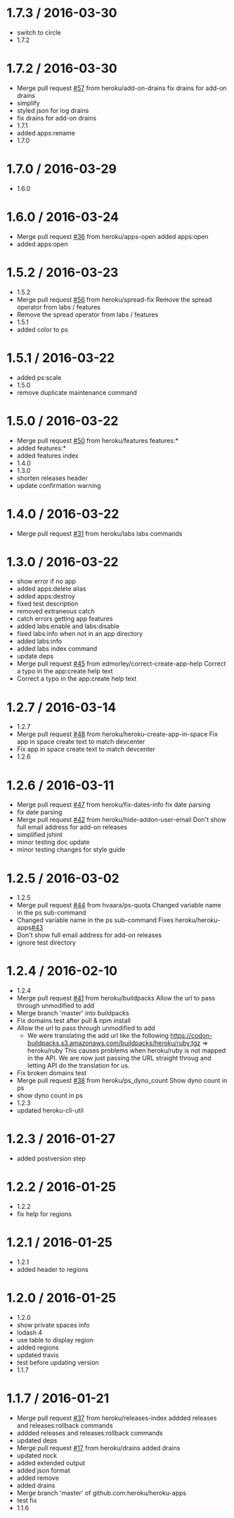 1.7.3 / 2016-03-30
==================

  * switch to circle
  * 1.7.2

1.7.2 / 2016-03-30
==================

  * Merge pull request [#57](https://github.com/heroku/heroku-apps/issues/57) from heroku/add-on-drains
    fix drains for add-on drains
  * simplify
  * styled json for log drains
  * fix drains for add-on drains
  * 1.7.1
  * added apps:rename
  * 1.7.0

1.7.0 / 2016-03-29
==================

  * 1.6.0

1.6.0 / 2016-03-24
==================

  * Merge pull request [#36](https://github.com/heroku/heroku-apps/issues/36) from heroku/apps-open
    added apps:open
  * added apps:open

1.5.2 / 2016-03-23
==================

  * 1.5.2
  * Merge pull request [#56](https://github.com/heroku/heroku-apps/issues/56) from heroku/spread-fix
    Remove the spread operator from labs / features
  * Remove the spread operator from labs / features
  * 1.5.1
  * added color to ps

1.5.1 / 2016-03-22
==================

  * added ps:scale
  * 1.5.0
  * remove duplicate maintenance command

1.5.0 / 2016-03-22
==================

  * Merge pull request [#50](https://github.com/heroku/heroku-apps/issues/50) from heroku/features
    features:*
  * added features:*
  * added features index
  * 1.4.0
  * 1.3.0
  * shorten releases header
  * update confirmation warning

1.4.0 / 2016-03-22
==================

  * Merge pull request [#31](https://github.com/heroku/heroku-apps/issues/31) from heroku/labs
    labs commands

1.3.0 / 2016-03-22
==================

  * show error if no app
  * added apps:delete alias
  * added apps:destroy
  * fixed test description
  * removed extraneous catch
  * catch errors getting app features
  * added labs:enable and labs:disable
  * fixed labs:info when not in an app directory
  * added labs:info
  * added labs index command
  * update deps
  * Merge pull request [#45](https://github.com/heroku/heroku-apps/issues/45) from edmorley/correct-create-app-help
    Correct a typo in the app:create help text
  * Correct a typo in the app:create help text

1.2.7 / 2016-03-14
==================

  * 1.2.7
  * Merge pull request [#48](https://github.com/heroku/heroku-apps/issues/48) from heroku/heroku-create-app-in-space
    Fix app in space create text to match devcenter
  * Fix app in space create text to match devcenter
  * 1.2.6

1.2.6 / 2016-03-11
==================

  * Merge pull request [#47](https://github.com/heroku/heroku-apps/issues/47) from heroku/fix-dates-info
    fix date parsing
  * fix date parsing
  * Merge pull request [#42](https://github.com/heroku/heroku-apps/issues/42) from heroku/hide-addon-user-email
    Don't show full email address for add-on releases
  * simplified jshint
  * minor testing doc update
  * minor testing changes for style guide

1.2.5 / 2016-03-02
==================

  * 1.2.5
  * Merge pull request [#44](https://github.com/heroku/heroku-apps/issues/44) from hvaara/ps-quota
    Changed variable name in the ps sub-command
  * Changed variable name in the ps sub-command
    Fixes heroku/heroku-apps[#43](https://github.com/heroku/heroku-apps/issues/43)
  * Don't show full email address for add-on releases
  * ignore test directory

1.2.4 / 2016-02-10
==================

  * 1.2.4
  * Merge pull request [#41](https://github.com/heroku/heroku-apps/issues/41) from heroku/buildpacks
    Allow the url to pass through unmodified to add
  * Merge branch 'master' into buildpacks
  * Fix domains test after pull & npm install
  * Allow the url to pass through unmodified to add
    * We were translating the add url like the following
    https://codon-buildpacks.s3.amazonaws.com/buildpacks/heroku/ruby.tgz
    => heroku/ruby
    This causes problems when heroku/ruby is not mapped in the API.
    We are now just passing the URL straight throug and letting API
    do the translation for us.
  * Fix broken domains test
  * Merge pull request [#38](https://github.com/heroku/heroku-apps/issues/38) from heroku/ps_dyno_count
    Show dyno count in ps
  * show dyno count in ps
  * 1.2.3
  * updated heroku-cli-util

1.2.3 / 2016-01-27
==================

  * added postversion step

1.2.2 / 2016-01-25
==================

  * 1.2.2
  * fix help for regions

1.2.1 / 2016-01-25
==================

  * 1.2.1
  * added header to regions

1.2.0 / 2016-01-25
==================

  * 1.2.0
  * show private spaces info
  * lodash 4
  * use table to display region
  * added regions
  * updated travis
  * test before updating version
  * 1.1.7

1.1.7 / 2016-01-21
==================

  * Merge pull request [#37](https://github.com/heroku/heroku-apps/issues/37) from heroku/releases-index
    addded releases and releases:rollback commands
  * addded releases and releases:rollback commands
  * updated deps
  * Merge pull request [#17](https://github.com/heroku/heroku-apps/issues/17) from heroku/drains
    added drains
  * updated nock
  * added extended output
  * added json format
  * added remove
  * added drains
  * Merge branch 'master' of github.com:heroku/heroku-apps
  * test fix
  * 1.1.6
